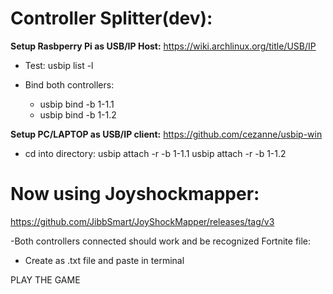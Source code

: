 # Controller Splitter(dev):
**Setup Rasbperry Pi as USB/IP Host:**
      https://wiki.archlinux.org/title/USB/IP
  - Test:
      usbip list -l
  
  - Bind both controllers:
      - usbip bind -b 1-1.1
      - usbip bind -b 1-1.2

**Setup PC/LAPTOP as USB/IP client:**
    https://github.com/cezanne/usbip-win
  - cd into directory:
      usbip attach -r <usbip server ip> -b 1-1.1
      usbip attach -r <usbip server ip> -b 1-1.2

# Now using Joyshockmapper:
  https://github.com/JibbSmart/JoyShockMapper/releases/tag/v3

  -Both controllers connected should work and be recognized
    Fortnite file:


  - Create as .txt file and paste in terminal

PLAY THE GAME
